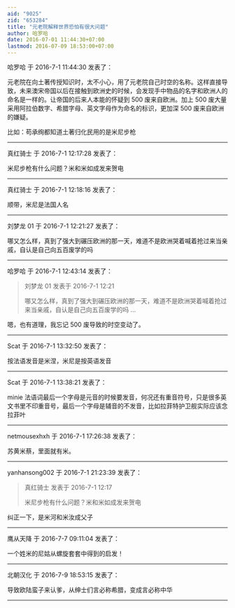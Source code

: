 ```yaml
---
aid: "9025"
zid: "653284"
title: "元老院解释世界恐怕有很大问题"
author: 哈罗哈
date: 2016-07-01 11:44:30+07:00
lastmod: 2016-07-09 18:53:00+07:00
---
```


哈罗哈 于 2016-7-1 11:44:30 发表了：

元老院在向土著传授知识时，太不小心，用了元老院自己时空的名称。这样直接导致，未来澳宋帝国以后在接触到欧洲史的时候，会发现手中物品的名字和欧洲人的命名是一样的。让帝国的后来人本能的怀疑到 500 废来自欧洲。加上 500 废大量采用阿拉伯数字、希腊字母、英文字母作为命名的标识，更加深 500 废来自欧洲的嫌疑。

比如：苟承绚都知道土著归化民用的是米尼步枪

---

真红骑士 于 2016-7-1 12:17:28 发表了：

米尼步枪有什么问题？米和米如成发来贺电

---

真红骑士 于 2016-7-1 12:18:16 发表了：

顺带，米尼是法国人名

---

刘梦龙 01 于 2016-7-1 12:21:27 发表了：

哪又怎么样，真到了强大到碾压欧洲的那一天，难道不是欧洲哭着喊着抢过来当亲戚，自认是自己向五百废学的吗

---

哈罗哈 于 2016-7-1 12:43:14 发表了：

> 刘梦龙 01 发表于 2016-7-1 12:21
>
> 哪又怎么样，真到了强大到碾压欧洲的那一天，难道不是欧洲哭着喊着抢过来当亲戚，自认是自己向五百废学的吗 ...

嗯，也有道理，我忘记 500 废导致的时空变动了。

---

Scat 于 2016-7-1 13:32:50 发表了：

按法语发音是米涅，米尼是按英语发音

---

Scat 于 2016-7-1 13:38:21 发表了：

minie 法语词最后一个字母是元音的时候要发音，何况还有重音符号，只是很多英文书里不印重音号，最后一个字母是辅音的不发音，比如拉菲特护卫舰实际应该念拉菲叶

---

netmousexhxh 于 2016-7-1 17:26:38 发表了：

苏黄米蔡，里面就有米。

---

yanhansong002 于 2016-7-1 21:23:39 发表了：

> 真红骑士 发表于 2016-7-1 12:17
>
> 米尼步枪有什么问题？米和米如成发来贺电

纠正一下，是米河和米汝成父子

---

鹰从天降 于 2016-7-7 09:11:04 发表了：

一个姓米的尼姑从螺旋套套中得到的启发！

---

北朝汉化 于 2016-7-9 18:53:15 发表了：

导致欧陆蛮子来认爹，从绅士们言必称希腊，变成言必称中华

---
